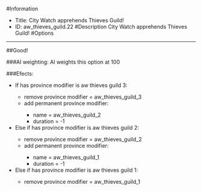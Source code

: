 #Information
 - Title: City Watch apprehends Thieves Guild!
 - ID: aw_thieves_guild.22
#Description
City Watch apprehends Thieves Guild!
#Options

___
##Good!

###AI weighting:
AI weights this option at 100


###Efects:<ul><li>If has province modifier is aw thieves guild 3:</li><ul><li>remove province modifier = aw_thieves_guild_3</li><li>add permanent province modifier:</li><ul><li>name = aw_thieves_guild_2</li><li>duration = -1</li></ul></ul><li>Else if has province modifier is aw thieves guild 2:</li><ul><li>remove province modifier = aw_thieves_guild_2</li><li>add permanent province modifier:</li><ul><li>name = aw_thieves_guild_1</li><li>duration = -1</li></ul></ul><li>Else if has province modifier is aw thieves guild 1:</li><ul><li>remove province modifier = aw_thieves_guild_1</li></ul></ul>
